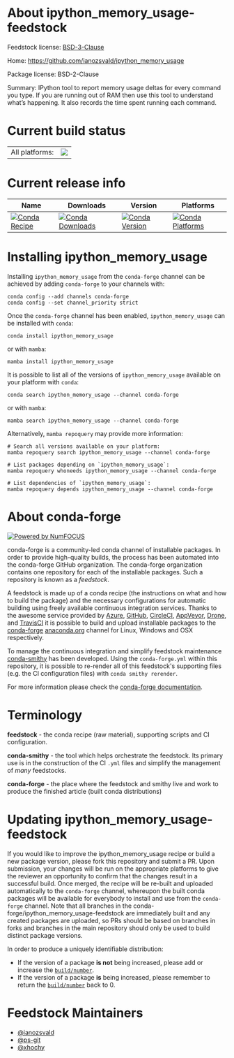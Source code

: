 About ipython_memory_usage-feedstock
====================================

Feedstock license: [BSD-3-Clause](https://github.com/conda-forge/ipython_memory_usage-feedstock/blob/main/LICENSE.txt)

Home: https://github.com/ianozsvald/ipython_memory_usage

Package license: BSD-2-Clause

Summary: IPython tool to report memory usage deltas for every command you type.
If you are running out of RAM then use this tool to understand what’s
happening. It also records the time spent running each command.


Current build status
====================


<table><tr><td>All platforms:</td>
    <td>
      <a href="https://dev.azure.com/conda-forge/feedstock-builds/_build/latest?definitionId=5390&branchName=main">
        <img src="https://dev.azure.com/conda-forge/feedstock-builds/_apis/build/status/ipython_memory_usage-feedstock?branchName=main">
      </a>
    </td>
  </tr>
</table>

Current release info
====================

| Name | Downloads | Version | Platforms |
| --- | --- | --- | --- |
| [![Conda Recipe](https://img.shields.io/badge/recipe-ipython_memory_usage-green.svg)](https://anaconda.org/conda-forge/ipython_memory_usage) | [![Conda Downloads](https://img.shields.io/conda/dn/conda-forge/ipython_memory_usage.svg)](https://anaconda.org/conda-forge/ipython_memory_usage) | [![Conda Version](https://img.shields.io/conda/vn/conda-forge/ipython_memory_usage.svg)](https://anaconda.org/conda-forge/ipython_memory_usage) | [![Conda Platforms](https://img.shields.io/conda/pn/conda-forge/ipython_memory_usage.svg)](https://anaconda.org/conda-forge/ipython_memory_usage) |

Installing ipython_memory_usage
===============================

Installing `ipython_memory_usage` from the `conda-forge` channel can be achieved by adding `conda-forge` to your channels with:

```
conda config --add channels conda-forge
conda config --set channel_priority strict
```

Once the `conda-forge` channel has been enabled, `ipython_memory_usage` can be installed with `conda`:

```
conda install ipython_memory_usage
```

or with `mamba`:

```
mamba install ipython_memory_usage
```

It is possible to list all of the versions of `ipython_memory_usage` available on your platform with `conda`:

```
conda search ipython_memory_usage --channel conda-forge
```

or with `mamba`:

```
mamba search ipython_memory_usage --channel conda-forge
```

Alternatively, `mamba repoquery` may provide more information:

```
# Search all versions available on your platform:
mamba repoquery search ipython_memory_usage --channel conda-forge

# List packages depending on `ipython_memory_usage`:
mamba repoquery whoneeds ipython_memory_usage --channel conda-forge

# List dependencies of `ipython_memory_usage`:
mamba repoquery depends ipython_memory_usage --channel conda-forge
```


About conda-forge
=================

[![Powered by
NumFOCUS](https://img.shields.io/badge/powered%20by-NumFOCUS-orange.svg?style=flat&colorA=E1523D&colorB=007D8A)](https://numfocus.org)

conda-forge is a community-led conda channel of installable packages.
In order to provide high-quality builds, the process has been automated into the
conda-forge GitHub organization. The conda-forge organization contains one repository
for each of the installable packages. Such a repository is known as a *feedstock*.

A feedstock is made up of a conda recipe (the instructions on what and how to build
the package) and the necessary configurations for automatic building using freely
available continuous integration services. Thanks to the awesome service provided by
[Azure](https://azure.microsoft.com/en-us/services/devops/), [GitHub](https://github.com/),
[CircleCI](https://circleci.com/), [AppVeyor](https://www.appveyor.com/),
[Drone](https://cloud.drone.io/welcome), and [TravisCI](https://travis-ci.com/)
it is possible to build and upload installable packages to the
[conda-forge](https://anaconda.org/conda-forge) [anaconda.org](https://anaconda.org/)
channel for Linux, Windows and OSX respectively.

To manage the continuous integration and simplify feedstock maintenance
[conda-smithy](https://github.com/conda-forge/conda-smithy) has been developed.
Using the ``conda-forge.yml`` within this repository, it is possible to re-render all of
this feedstock's supporting files (e.g. the CI configuration files) with ``conda smithy rerender``.

For more information please check the [conda-forge documentation](https://conda-forge.org/docs/).

Terminology
===========

**feedstock** - the conda recipe (raw material), supporting scripts and CI configuration.

**conda-smithy** - the tool which helps orchestrate the feedstock.
                   Its primary use is in the construction of the CI ``.yml`` files
                   and simplify the management of *many* feedstocks.

**conda-forge** - the place where the feedstock and smithy live and work to
                  produce the finished article (built conda distributions)


Updating ipython_memory_usage-feedstock
=======================================

If you would like to improve the ipython_memory_usage recipe or build a new
package version, please fork this repository and submit a PR. Upon submission,
your changes will be run on the appropriate platforms to give the reviewer an
opportunity to confirm that the changes result in a successful build. Once
merged, the recipe will be re-built and uploaded automatically to the
`conda-forge` channel, whereupon the built conda packages will be available for
everybody to install and use from the `conda-forge` channel.
Note that all branches in the conda-forge/ipython_memory_usage-feedstock are
immediately built and any created packages are uploaded, so PRs should be based
on branches in forks and branches in the main repository should only be used to
build distinct package versions.

In order to produce a uniquely identifiable distribution:
 * If the version of a package **is not** being increased, please add or increase
   the [``build/number``](https://docs.conda.io/projects/conda-build/en/latest/resources/define-metadata.html#build-number-and-string).
 * If the version of a package **is** being increased, please remember to return
   the [``build/number``](https://docs.conda.io/projects/conda-build/en/latest/resources/define-metadata.html#build-number-and-string)
   back to 0.

Feedstock Maintainers
=====================

* [@ianozsvald](https://github.com/ianozsvald/)
* [@ps-git](https://github.com/ps-git/)
* [@xhochy](https://github.com/xhochy/)

